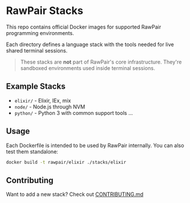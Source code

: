# RawPair Stacks

This repo contains official Docker images for supported RawPair programming environments.

Each directory defines a language stack with the tools needed for live shared terminal sessions.

> These stacks are **not** part of RawPair's core infrastructure. They're sandboxed environments used inside terminal sessions.

## Example Stacks
- `elixir/` - Elixir, IEx, mix
- `node/` - Node.js through NVM
- `python/` - Python 3 with common support tools
...

## Usage
Each Dockerfile is intended to be used by RawPair internally. You can also test them standalone:

```bash
docker build -t rawpair/elixir ./stacks/elixir
```

## Contributing

Want to add a new stack? Check out [CONTRIBUTING.md](./CONTRIBUTING.md)
